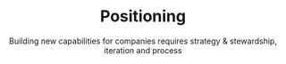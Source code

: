 ---
layout: projects
title: Positioning
subtitle: Building new capabilities for companies requires strategy & stewardship, iteration and process
projects:
 - title: Sketches of Spain
   subtitle: Working with the NYT
   description: Something something
 - title: Project 2
   subtitle: Worked on something
   description: Some thing 
---